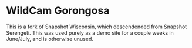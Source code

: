 WildCam Gorongosa
==================
This is a fork of Snapshot Wisconsin, which descendended from Snapshot Serengeti. This was used purely as a demo site for a couple weeks in June/July, and is otherwise unused.
